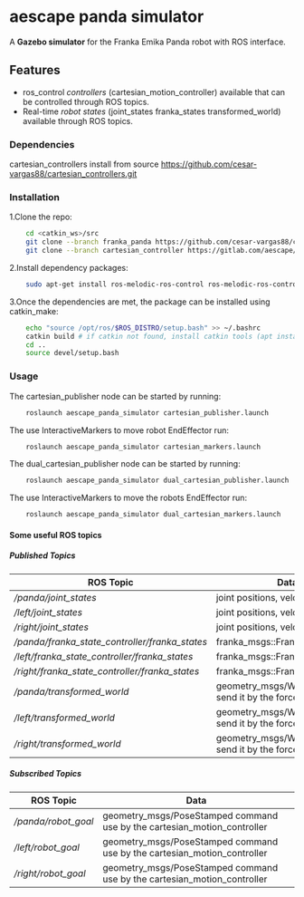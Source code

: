 # aescape panda simulator 

A **Gazebo simulator** for the Franka Emika Panda robot with ROS interface.

## Features

- ros_control *controllers* (cartesian_motion_controller) available that can be controlled through ROS topics.
- Real-time *robot states* (joint_states franka_states transformed_world) available through ROS topics.

### Dependencies

cartesian_controllers install from source https://github.com/cesar-vargas88/cartesian_controllers.git

### Installation

1.Clone the repo:

```bash
    cd <catkin_ws>/src
    git clone --branch franka_panda https://github.com/cesar-vargas88/cartesian_controllers.git
    git clone --branch cartesian_controller https://gitlab.com/aescape/aescape_gazebo.git
```

2.Install dependency packages:

```bash
    sudo apt-get install ros-melodic-ros-control ros-melodic-ros-controllers ros-melodic-controller-manager ros-melodic-joint-state-publisher-gui ros-melodic-gazebo-ros-pkgs ros-melodic-gazebo-ros-control
```

3.Once the dependencies are met, the package can be installed using catkin_make:

```bash
    echo "source /opt/ros/$ROS_DISTRO/setup.bash" >> ~/.bashrc
    catkin build # if catkin not found, install catkin tools (apt install python-catkin-tools)
    cd ..
    source devel/setup.bash
```

### Usage

The cartesian_publisher node can be started by running:

```bash
    roslaunch aescape_panda_simulator cartesian_publisher.launch
```

The use InteractiveMarkers to move robot EndEffector run:

```bash
    roslaunch aescape_panda_simulator cartesian_markers.launch
```

The dual_cartesian_publisher node can be started by running:

```bash
    roslaunch aescape_panda_simulator dual_cartesian_publisher.launch
```

The use InteractiveMarkers to move the robots EndEffector run:

```bash
    roslaunch aescape_panda_simulator dual_cartesian_markers.launch
```

#### Some useful ROS topics

##### Published Topics

| ROS Topic | Data |
| ------ | ------ |
| */panda/joint_states* | joint positions, velocities, efforts |
| */left/joint_states*  | joint positions, velocities, efforts |
| */right/joint_states* | joint positions, velocities, efforts |
| */panda/franka_state_controller/franka_states*  | franka_msgs::FrankaState |
| */left/franka_state_controller/franka_states*   | franka_msgs::FrankaState |
| */right/franka_state_controller/franka_states*  | franka_msgs::FrankaState |
| */panda/transformed_world* | geometry_msgs/WrenchStamped send it by the force sensor |
| */left/transformed_world*  | geometry_msgs/WrenchStamped send it by the force sensor |
| */right/transformed_world* | geometry_msgs/WrenchStamped send it by the force sensor |


##### Subscribed Topics

| ROS Topic |   Data  |
| --------- | --------|
| */panda/robot_goal* | geometry_msgs/PoseStamped command use by the cartesian_motion_controller |
| */left/robot_goal*  | geometry_msgs/PoseStamped command use by the cartesian_motion_controller |
| */right/robot_goal* | geometry_msgs/PoseStamped command use by the cartesian_motion_controller |
